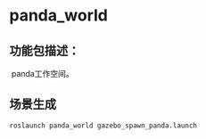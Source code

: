 # panda_world

## 功能包描述：

​	panda工作空间。

## 场景生成

```
roslaunch panda_world gazebo_spawn_panda.launch
```





